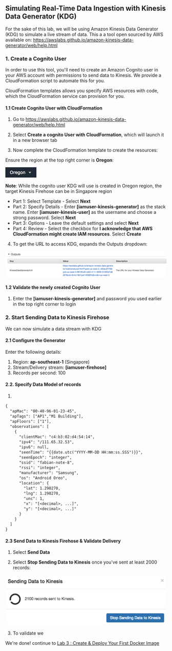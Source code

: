 ## Simulating Real-Time Data Ingestion with Kinesis Data Generator (KDG)

For the sake of this lab, we will be using Amazon Kinesis Data Generator (KDG) to simulate a live stream of data. This a a tool open sourced by AWS available on: https://awslabs.github.io/amazon-kinesis-data-generator/web/help.html

### 1. Create a Cognito User

In order to use this tool, you'll need to create an Amazon Cognito user in your AWS account with permissions to send data to Kinesis. We provide a CloudFormation script to automate this for you.

CloudFormation templates allows you specify AWS resources with code, which the CloudFormation service can provision for you.

#### 1.1 Create Cognito User with CloudFormation

1.  Go to https://awslabs.github.io/amazon-kinesis-data-generator/web/help.html

2.  Select **Create a cognito User with CloudFormation**, which will launch it in a new browser tab

3.  Now complete the CloudFormation template to create the resources:

Ensure the region at the top right corner is **Oregon**:

![KDG Region](./imgs/02/02.png)

**Note**: While the cognito user KDG will use is created in Oregon region, the target Kinesis Firehose can be in Singapore region

- Part 1: Select Template - Select **Next**
- Part 2: Specify Details - Enter **[iamuser-kinesis-generator]** as the stack name. Enter **[iamuser-kinesis-user]** as the username and choose a strong password. Select **Next**
- Part 3: Options - Leave the default settings and select **Next**
- Part 4: Review - Select the checkbox for **I acknowledge that AWS CloudFormation might create IAM resources**. Select **Create**

4.  To get the URL to access KDG, expands the Outputs dropdown:

![KDG URL](./imgs/02/03.png)

#### 1.2 Validate the newly created Cognito User

1.  Enter the **[iamuser-kinesis-generator]** and password you used earlier in the top right corner to login

### 2. Start Sending Data to Kinesis Firehose

We can now simulate a data stream with KDG

#### 2.1 Configure the Generator

Enter the following details:

1.  Region: **ap-southeast-1** (Singapore)
2.  Stream/Delivery stream: **[iamuser-firehose]**
3.  Records per second: 100

#### 2.2. Specify Data Model of records

1.

```
{
  "apMac": "00-40-96-01-23-45",
  "apTags": ["AP1","M1 Building"],
  "apFloors": ["1"],
  "observations": [
    {
      "clientMac": "c4:b3:02:d4:54:14",
      "ipv4": "/111.65.32.53",
      "ipv6": null,
      "seenTime": "{{date.utc("YYYY-MM-DD HH:mm:ss.SSS")}}",
      "seenEpoch": "integer",
      "ssid": "fabian-note-8",
      "rssi": "integer",
      "manufacturer": "Samsung",
      "os": "Android Oreo",
      "location": {
        "lat": 1.290270,
        "lng": 1.290270,
        "unc": 1,
        "x": "[<decimal>, ...]",
        "y": "[<decimal>, ...]"
      }
    }
  ]
}
```

#### 2.3 Send Data to Kinesis Firehose & Validate Delivery

1.  Select **Send Data**

2.  Select **Stop Sending Data to Kinesis** once you've sent at least 2000 records:

![Stop Sending](./imgs/02/04.png)

3.  To validate we

We're done! continue to [Lab 3 : Create & Deploy Your First Docker Image](./doc-module-03.md)

```

```
